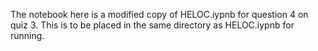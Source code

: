 The notebook here is a modified copy of HELOC.iypnb for question 4 on quiz 3. This is to be placed in the same directory as HELOC.iypnb for running.
